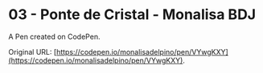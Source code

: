 # 03 - Ponte de Cristal - Monalisa BDJ

A Pen created on CodePen.

Original URL: [https://codepen.io/monalisadelpino/pen/VYwgKXY](https://codepen.io/monalisadelpino/pen/VYwgKXY).

